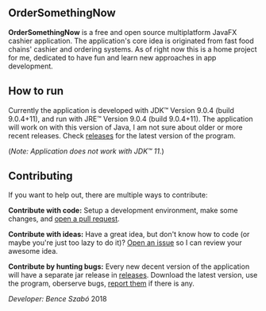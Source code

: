 ## OrderSomethingNow
**OrderSomethingNow** is a free and open source multiplatform JavaFX cashier application. The application's core idea is originated from fast food chains' cashier and ordering systems. As of right now this is a home project for me, dedicated to have fun and learn new approaches in app development.

## How to run
Currently the application is developed with JDK™ Version 9.0.4 (build 9.0.4+11), and run with JRE™ Version 9.0.4 (build 9.0.4+11).
The application will work on with this version of Java, I am not sure about older or more recent releases.
Check [releases](https://github.com/Lireoy/OrderSomethingNow/releases) for the latest version of the program.


(*Note: Application does not work with JDK™ 11.*)

## Contributing
If you want to help out, there are multiple ways to contribute:


**Contribute with code:** Setup a development environment, make some changes, and [open a pull request](https://github.com/SwitchbladeBot/switchblade/compare).


**Contribute with ideas:**
Have a great idea, but don't know how to code (or maybe you're just too lazy to do it)? [Open an issue](https://github.com/Lireoy/OrderSomethingNow/issues/new) so I can review your awesome idea.


**Contribute by hunting bugs:**
Every new decent version of the application will have a separate jar release in [releases](https://github.com/Lireoy/OrderSomethingNow/releases). Download the latest version, use the program, oberserve bugs, [report them](https://github.com/Lireoy/OrderSomethingNow/issues/new) if there is any.




*Developer: Bence Szabó*
2018

